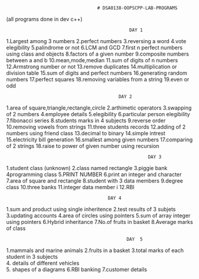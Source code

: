                                       # DSA0138-OOPSCPP-LAB-PROGRAMS
                                      
(all programs done in dev c++)

                                                  DAY 1
                                                  
1.Largest among 3 numbers
2.perfect numbers
3.reversing a word
4.vote elegibility
5.palindrome or not
6.LCM and GCD
7.first n perfect numbers using class and objects
8.factors of a given number
9.composite numbers between a and b
10.mean,mode,median
11.sum of digits of n numbers
12.Armstrong number or not
13.remove duplicates
14.multiplication or division table
15.sum of digits and perfect numbers
16.generating random numbers
17.perfect squares
18.removing variables from a string
19.even or odd

                                              DAY 2
                                              
1.area of square,triangle,rectangle,circle
2.arthimetic operators
3.swapping of 2 numbers
4.employee details
5.elegibility
6.particular person elegibility
7.fibonacci series
8.students marks in 4 subjects
9.reverse order
10.removing vowels from strings
11.three students records
12.adding of 2 numbers using friend class
13.decimal to binary
14.simple intrest
15.electricity bill generation
16.smallest among given numbers
17.comparing of 2 strings
18.raise to power of given number using recursion

                                                         DAY 3
                                                         
 1.student class (unknown)
 2.class named rectangle
 3.piggie bank
 4programming class
 5.PRINT NUMBER
 6.print an integer and character
 7.area of square and rectangle
 8.student with 3 data members
 9.degree class
 10.three banks
 11.integer data member i
 12.RBI
 
                                          DAY 4
                                          
 1.sum and product using single inheritence
 2.test results of 3 subjets
 3.updating accounts
 4.area of circles using pointers
 5.sum of array integer using pointers
 6.Hybrid inheritance
 7.No.of fruits in basket
 8.Average marks of class


                                                 DAY  5
1.mammals and marine animals
2.fruits in a basket
3.total marks of each student in 3 subjects                             
4. details of different vehicles                                         
5. shapes of a diagrams
6.RBI banking
7.customer details                                             
